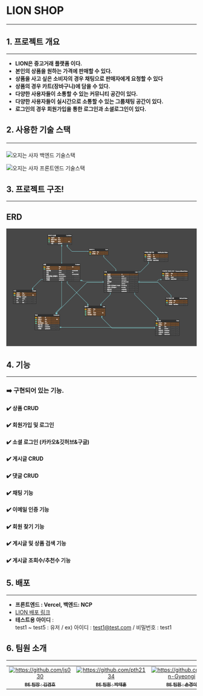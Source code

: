 # LION SHOP

<hr>

## 1. 프로젝트 개요

<hr>

- **LION은 중고거래 플랫폼 이다.**
- **본인의 상품을 원하는 가격에 판매할 수 있다.**
- **상품을 사고 싶은 소비자의 경우 채팅으로 판매자에게 요청할 수 있다**
- **상품의 경우 카트(장바구니)에 담을 수 있다.**
- **다양한 사용자들이 소통할 수 있는 커뮤니티 공간이 있다.**
- **다양한 사용자들이 실시간으로 소통할 수 있는 그룹채팅 공간이 있다.**
- **로그인의 경우 회원가입을 통한 로그인과 소셜로그인이 있다.**

## 2. 사용한 기술 스택<hr>

![오지는 사자 백엔드 기술스택](https://github.com/5LionShoppingMall/ShoppingMall_BE/assets/78200199/882763a3-cd09-41a3-b6c0-d17648369fd1)

![오지는 사자 프론트엔드 기술스택](https://github.com/5LionShoppingMall/ShoppingMall_BE/assets/78200199/f6dd486f-a18d-4fda-addc-e7bc7bef3024)

## 3. 프로젝트 구조!

<hr>

## ERD

![ERD](public/img/LIONERD.png)

## 4. 기능

<hr>

### ➡️ 구현되어 있는 기능.

#### :heavy_check_mark: 상품 CRUD

#### :heavy_check_mark: 회원가입 및 로그인

#### :heavy_check_mark: 소셜 로그인 (카카오&깃허브&구글)

#### :heavy_check_mark: 게시글 CRUD

#### :heavy_check_mark: 댓글 CRUD

#### :heavy_check_mark: 채팅 기능

#### :heavy_check_mark: 이메일 인증 기능

#### :heavy_check_mark: 회원 찾기 기능

#### :heavy_check_mark: 게시글 및 상품 검색 기능

#### :heavy_check_mark: 게시글 조회수/추천수 기능

## 5. 배포

<hr>

- **프론트엔드 : Vercel, 백엔드: NCP**</br>
- [LION 배포 링크](https://www.lionshop.me)
- **테스트용 아이디** : <br>
  test1 ~ test5 : 유저
  / ex) 아이디 : test1@test.com / 비밀번호 : test1

## 6. 팀원 소개

<hr>

<table>
  <tbody>
    <tr>
      <td align="center"><a href=""><img src="https://avatars.githubusercontent.com/u/96820952?v=4" width="100px;" alt="https://github.com/js030"/><br /><sub><b>BE 팀장 : 김겸호 </b></sub></a><br /></td>
      <td align="center"><a href=""><img src="https://avatars.githubusercontent.com/u/109726278?v=4" width="100px;" alt="https://github.com/pth2134"/><br /><sub><b>BE 팀원 : 박태훈 </b></sub></a><br /></td>
      <td align="center"><a href=""><img src="https://avatars.githubusercontent.com/u/78200199?v=4" width="100px;" alt="https://github.com/Son-Gyeongi"/><br /><sub><b>BE 팀원 : 손경이 </b></sub></a><br /></td>
      <td align="center"><a href=""><img src="https://avatars.githubusercontent.com/u/77530419?v=4" width="100px;" alt="https://github.com/daseul-jang"/><br /><sub><b>BE 팀원 : 장다슬 </b></sub></a><br /></td>
      <td align="center"><a href=""><img src="https://avatars.githubusercontent.com/u/129508219?v=4" width="100px;" alt="https://github.com/geniushee"/><br /><sub><b>BE 팀원 : 전희영 </b></sub></a><br /></td>
      <td align="center"><a href=""><img src="https://avatars.githubusercontent.com/u/108127650?v=4" width="100px;" alt="https://github.com/tjdus9503"/><br /><sub><b>BE 팀원 : 원서연 </b></sub></a><br /></td>
    </tr>
  </tbody>
</table>

